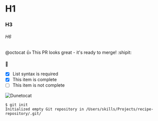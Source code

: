 # H1
### H3
###### H6

@octocat :+1: This PR looks great - it's ready to merge! :shipit:

💙

- [x] List syntax is required
- [x] This item is complete
- [ ] This item is not complete

![Dunetocat](https://octodex.github.com/images/dunetocat.png)

```
$ git init
Initialized empty Git repository in /Users/skills/Projects/recipe-repository/.git/
```
